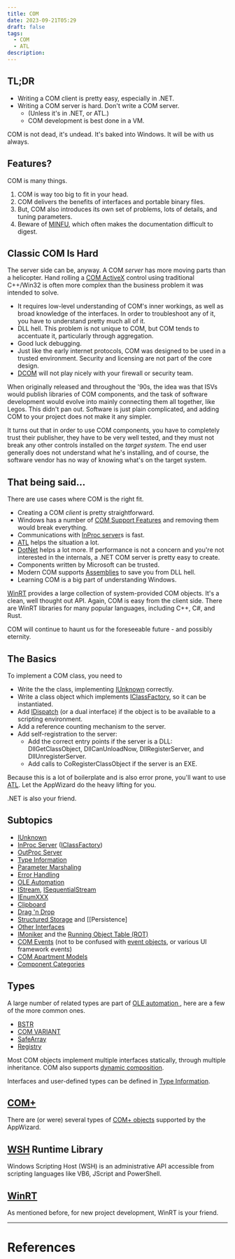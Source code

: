 ```yaml
---
title: COM
date: 2023-09-21T05:29
draft: false
tags:
  - COM
  - ATL
description:
---
```

## TL;DR

- Writing a COM client is pretty easy, especially in .NET.
- Writing a COM server is hard.  Don't write a COM server.
    - (Unless it's in .NET, or ATL.)
    - COM development is best done in a VM.

COM is not dead, it's undead.  It's baked into Windows.  It will be with us always.
## Features?

COM is many things.

1. COM is way too big to fit in your head.
2. COM delivers the benefits of interfaces and portable binary files.
3. But, COM also introduces its own set of problems, lots of details, and tuning parameters.
4. Beware of [MINFU](/notes/computer/microsoft/com/minfu), which often makes the documentation difficult to digest.
## Classic COM Is Hard

The server side can be, anyway.  A COM _server_ has more moving parts than a helicopter.  Hand rolling a [COM ActiveX](/notes/computer/microsoft/com/com-activex) control using traditional C++/Win32 is often more complex than the business problem it was intended to solve.
- It requires low-level understanding of COM's inner workings, as well as broad knowledge of the interfaces.  In order to troubleshoot any of it, you have to understand pretty much all of it.
- DLL hell.  This problem is not unique to COM, but COM tends to accentuate it, particularly through aggregation.
- Good luck debugging.
- Just like the early internet protocols, COM was designed to be used in a trusted environment.  Security and licensing are not part of the core design.
- [DCOM](/notes/computer/microsoft/com/dcom) will not play nicely with your firewall or security team.

When originally released and throughout the '90s, the idea was that ISVs would publish libraries of COM components, and the task of software development would evolve into mainly connecting them all together, like Legos.  This didn't pan out.  Software is just plain complicated, and adding COM to your project does not make it any simpler.

It turns out that in order to use COM components, you have to completely trust their publisher, they have to be very well tested, and they must not break any other controls installed on the _target system_.  The end user generally does not understand what he's installing, and of course, the software vendor has no way of knowing what's on the target system.

## That being said...

There are use cases where COM is the right fit.

- Creating a COM _client_ is pretty straightforward.
- Windows has a number of [COM Support Features](/notes/computer/microsoft/com/com-support-features) and removing them would break everything.
- Communications with [InProc server](/notes/computer/microsoft/com/atl/inproc-server)s is fast.
- [ATL](/notes/computer/microsoft/com/atl) helps the situation a lot.
- [DotNet](/notes/computer/microsoft/com/dotnet) helps a lot more.  If performance is not a concern and you're not interested in the internals, a .NET COM server is pretty easy to create.
- Components written by Microsoft can be trusted.
- Modern COM supports [Assemblies](/notes/computer/microsoft/com/assemblies) to save you from DLL hell.
- Learning COM is a big part of understanding Windows.

[WinRT](/notes/) provides a large collection of system-provided COM objects.  It's a clean, well thought out API.  Again, COM is easy from the client side.  There are WinRT libraries for many popular languages, including C++, C#, and Rust.

COM will continue to haunt us for the foreseeable future - and possibly eternity.
## The Basics

To implement a COM class, you need to

- Write the the class, implementing [IUnknown](/notes/computer/microsoft/com/iunknown) correctly.
- Write a class object which implements [IClassFactory](/notes/computer/microsoft/com/iclassfactory), so it can be instantiated.
- Add [IDispatch](/notes/computer/microsoft/com/idispatch) (or a dual interface) if the object is to be available to a scripting environment.
- Add a reference counting mechanism to the server.
- Add self-registration to the server:
    - Add the correct entry points if the server is a DLL: DllGetClassObject, DllCanUnloadNow, DllRegisterServer, and DllUnregisterServer.
    - Add calls to CoRegisterClassObject if the server is an EXE.

Because this is a lot of boilerplate and is also error prone, you'll want to use [ATL](/notes/computer/microsoft/com/atl).  Let the AppWizard do the heavy lifting for you.

.NET is also your friend.

## Subtopics

- [IUnknown](/notes/computer/microsoft/com/iunknown)
- [InProc Server](/notes/computer/microsoft/com/atl/inproc-server) ([IClassFactory](https://learn.microsoft.com/en-us/windows/win32/api/unknwn/nn-unknwn-iclassfactory))
- [OutProc Server](/notes/computer/microsoft/com/outproc-server)
- [Type Information](/notes/computer/microsoft/com/type-information)
- [Parameter Marshaling](/notes/computer/microsoft/com/atl/parameter-marshaling)
- [Error Handling](/notes/computer/microsoft/com/error-handling)
- [OLE Automation](/notes/computer/microsoft/com/ole-automation)
- [IStream](https://learn.microsoft.com/en-us/windows/win32/api/objidl/nn-objidl-istream), [ISequentialStream](https://learn.microsoft.com/en-us/windows/win32/api/objidl/nn-objidl-isequentialstream)
- [IEnumXXX](/notes/computer/microsoft/com/ienumxxx)
- [Clipboard](/notes/computer/microsoft/com/clipboard)
- [Drag 'n Drop](/notes/computer/microsoft/com/drag-n-drop)
- [Structured Storage](/notes/computer/microsoft/com/structured-storage) and [[Persistence]
- [Other Interfaces](/notes/computer/microsoft/com/other-interfaces)
- [IMoniker](/notes/computer/microsoft/com/imoniker) and the [Running Object Table (ROT)](/notes/computer/microsoft/com/running-object-table-rot)
- [COM Events](/notes/computer/microsoft/com/com-events) (not to be confused with [event objects](https://learn.microsoft.com/en-us/windows/win32/sync/event-objects), or various UI framework events)
- [COM Apartment Models](/notes/computer/microsoft/com/com-apartment-models)
- [Component Categories](/notes/computer/microsoft/com/component-categories)

## Types

A large number of related types are part of  [OLE automation ](https://learn.microsoft.com/en-us/windows/win32/api/_automat/), here are a few of the more common ones.

- [BSTR](https://learn.microsoft.com/en-us/previous-versions/windows/desktop/automat/bstr)
- [COM VARIANT](/notes/computer/microsoft/com/com-variant)
- [SafeArray](/notes/computer/microsoft/com/safearray)
- [Registry](/notes/computer/microsoft/com/registry)

Most COM objects implement multiple interfaces statically, through multiple inheritance.  COM also supports [dynamic composition](/notes/computer/microsoft/com/dynamic-composition).

Interfaces and user-defined types can be defined in [Type Information](/notes/computer/microsoft/com/type-information).

## [COM+](/notes/computer/microsoft/com/com-plus)

There are (or were) several types of [COM+ objects](/notes/computer/microsoft/com/com-plus-objects) supported by the AppWizard.

## [WSH](/notes/computer/microsoft/com/wsh) Runtime Library

Windows Scripting Host (WSH) is an administrative API accessible from scripting languages like VB6, JScript and PowerShell.
## [WinRT](/notes/)

As mentioned before, for new project development, WinRT is your friend.

---
# References


